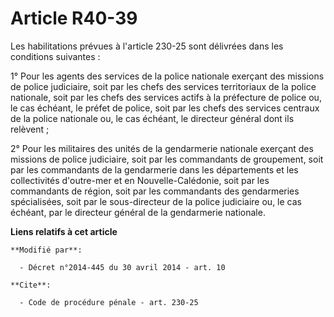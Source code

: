 # Article R40-39

Les habilitations prévues à l'article 230-25 sont délivrées dans les conditions suivantes : 

1° Pour les agents des services de la police nationale exerçant des missions de police judiciaire, soit par les chefs des
services territoriaux de la police nationale, soit par les chefs des services actifs à la préfecture de police ou, le cas
échéant, le préfet de police, soit par les chefs des services centraux de la police nationale ou, le cas échéant, le
directeur général dont ils relèvent ; 

2° Pour les militaires des unités de la gendarmerie nationale exerçant des missions de police judiciaire, soit par les
commandants de groupement, soit par les commandants de la gendarmerie dans les départements et les collectivités d'outre-mer
et en Nouvelle-Calédonie, soit par les commandants de région, soit par les commandants des gendarmeries spécialisées, soit
par le sous-directeur de la police judiciaire ou, le cas échéant, par le directeur général de la gendarmerie nationale.

**Liens relatifs à cet article**

	**Modifié par**:

	  - Décret n°2014-445 du 30 avril 2014 - art. 10

	**Cite**:

	  - Code de procédure pénale - art. 230-25
